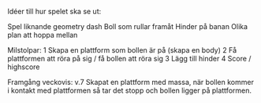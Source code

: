 Idéer till hur spelet ska se ut:

Spel liknande geometry dash
Boll som rullar framåt
Hinder på banan
Olika plan att hoppa mellan

Milstolpar:
1 Skapa en plattform som bollen är på (skapa en body)
2 Få plattformen att röra på sig / få bollen att röra sig
3 Lägg till hinder
4 Score / highscore

Framgång veckovis:
v.7 Skapat en plattform med massa, när bollen kommer i kontakt med plattformen så tar det stopp och bollen ligger på plattformen. 